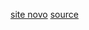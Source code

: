 [site novo](https://otavior01.github.io/siteifschistoria/historia/)
[source](https://linkdigital.ifsc.edu.br/2015/02/24/aula-inaugural-do-curso-de-ciencia-da-computacao-reuniu-autoridades-no-campus-lages/)
